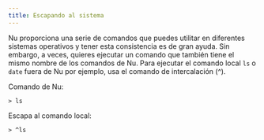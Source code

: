 ```yaml
---
title: Escapando al sistema
---
```


Nu proporciona una serie de comandos que puedes utilitar en diferentes sistemas operativos y tener esta consistencia es de gran ayuda. Sin embargo, a veces, quieres ejecutar un comando que también tiene el mismo nombre de los comandos de Nu. Para ejecutar el comando local `ls` o `date` fuera de Nu por ejemplo, usa el comando de intercalación (^).

Comando de Nu:

```
> ls
```

Escapa al comando local:

```
> ^ls
```

